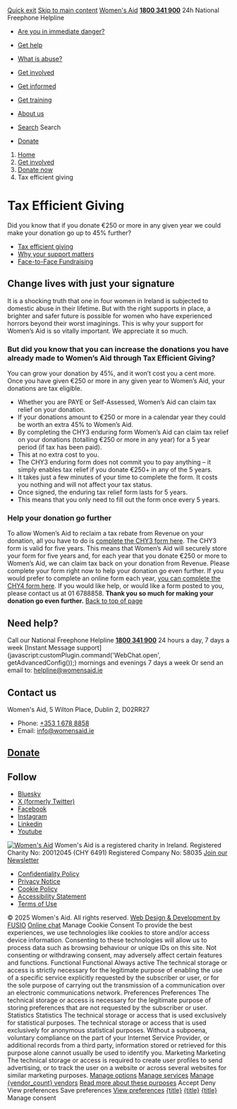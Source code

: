 [Quick exit](https://www.womensaid.ie/get-involved/donate/tax-efficient-giving/#exit)
[Skip to main content](https://www.womensaid.ie/get-involved/donate/tax-efficient-giving/#pagecontent "Skip to main content")
[Women's Aid](https://www.womensaid.ie/)
**[1800 341 900](tel:1800341900)** 24h National Freephone Helpline
  * [Are you in immediate danger?](https://www.womensaid.ie/are-you-in-immediate-danger/)
  * [Get help](https://www.womensaid.ie/get-help/)
  * [What is abuse?](https://www.womensaid.ie/what-is-abuse/)
  * [Get involved](https://www.womensaid.ie/get-involved/)
  * [Get informed](https://www.womensaid.ie/get-informed/)
  * [Get training](https://www.womensaid.ie/get-training/)
  * [About us](https://www.womensaid.ie/about-us/)


  * [Search](https://www.womensaid.ie/get-involved/donate/tax-efficient-giving/)
Search
  * [Donate](https://www.womensaid.ie/get-involved/donate/)


  1. [Home](https://www.womensaid.ie/)
  2. [Get involved](https://www.womensaid.ie/get-involved/)
  3. [Donate now](https://www.womensaid.ie/get-involved/donate/)
  4. Tax efficient giving


# Tax Efficient Giving
Did you know that if you donate €250 or more in any given year we could make your donation go up to 45% further?
  * [Tax efficient giving](https://www.womensaid.ie/get-involved/donate/tax-efficient-giving/)
  * [Why your support matters](https://www.womensaid.ie/get-involved/donate/why-your-support-matters/)
  * [Face-to-Face Fundraising](https://www.womensaid.ie/get-involved/donate/face-to-face-fundraising/)


## Change lives with just your signature
It is a shocking truth that one in four women in Ireland is subjected to domestic abuse in their lifetime. But with the right supports in place, a brighter and safer future is possible for women who have experienced horrors beyond their worst imaginings.
This is why your support for Women’s Aid is so vitally important. We appreciate it so much.
### But did you know that you can increase the donations you have already made to Women’s Aid through Tax Efficient Giving?
You can grow your donation by 45%, and it won’t cost you a cent more. Once you have given €250 or more in any given year to Women’s Aid, your donations are tax eligible.
  * Whether you are PAYE or Self-Assessed, Women’s Aid can claim tax relief on your donation.
  * If your donations amount to €250 or more in a calendar year they could be worth an extra 45% to Women’s Aid.
  * By completing the CHY3 enduring form Women’s Aid can claim tax relief on your donations (totalling €250 or more in any year) for a 5 year period (if tax has been paid).
  * This at no extra cost to you.
  * The CHY3 enduring form does not commit you to pay anything – it simply enables tax relief if you donate €250+ in any of the 5 years.
  * It takes just a few minutes of your time to complete the form. It costs you nothing and will not affect your tax status.
  * Once signed, the enduring tax relief form lasts for 5 years.
  * This means that you only need to fill out the form once every 5 years.


### **Help your donation go further**
To allow Women’s Aid to reclaim a tax rebate from Revenue on your donation, all you have to do is [complete the CHY3 form here](https://idonatecharitytaxback.na1.echosign.com/public/esignWidget?wid=CBFCIBAA3AAABLblqZhAypDNyz9h8-YkeCwojhwfFr4ZAHouY66Rc5w1Md1k0RElgfx9hTajgxTitshBWO2Y*).
The CHY3 form is valid for five years. This means that Women’s Aid will securely store your form for five years and, for each year that you donate €250 or more to Women’s Aid, we can claim tax back on your donation from Revenue. Please complete your form right now to help your donation go even further.
If you would prefer to complete an online form each year, [you can complete the CHY4 form here](https://idonatecharitytaxback.na1.echosign.com/public/esignWidget?wid=CBFCIBAA3AAABLblqZhA4yU5NxVXBcuS0S_aZyR0cdEQdYE6cMY7RMg91lNtwLB9vHCJY_iwX-cZasrJqjvU*).
If you would like help, or would like a form posted to you, please contact us at 01 6788858.
**Thank you so much for making your donation go even further.**
[Back to top of page](https://www.womensaid.ie/get-involved/donate/tax-efficient-giving/#top)
## Need help?
Call our National Freephone Helpline **[1800 341 900](tel:1800341900)** 24 hours a day, 7 days a week 
[Instant Message support](javascript:customPlugin.command\('WebChat.open', getAdvancedConfig\(\)\);) mornings and evenings 7 days a week
Or send an email to: helpline@womensaid.ie
## Contact us
Women's Aid, 5 Wilton Place, Dublin 2, D02RR27
  * Phone: [+353 1 678 8858](tel:+35316788858)
  * Email: info@womensaid.ie


## [Donate](https://www.womensaid.ie/get-involved/donate/)
## Follow
  * [Bluesky](https://bsky.app/profile/womensaidireland.bsky.social)
  * [X (formerly Twitter)](https://x.com/Womens_Aid)
  * [Facebook](https://www.facebook.com/womensaid.ie)
  * [Instagram](https://www.instagram.com/womens.aid)
  * [Linkedin](https://www.linkedin.com/company/women's-aid/)
  * [Youtube](https://www.youtube.com/@womensaidireland)


[![Women's Aid](https://www.womensaid.ie/app/themes/womensaidsage9/resources/assets/img/womens-aid-logo-white.svg)](https://www.womensaid.ie/get-involved/donate/tax-efficient-giving/)
Women's Aid is a registered charity in Ireland.
Registered Charity No: 20012045 (CHY 6491) Registered Company No: 58035
[Join our Newsletter](https://www.womensaid.ie/get-informed/news-events/newsletter/)
  * [Confidentiality Policy](https://www.womensaid.ie/about-us/compliance/confidentiality-policy/)
  * [Privacy Notice](https://www.womensaid.ie/about-us/compliance/privacy-notice/)
  * [Cookie Policy](https://www.womensaid.ie/about-us/compliance/cookie-policy/)
  * [Accessibility Statement](https://www.womensaid.ie/about-us/compliance/accessibility-statement/)
  * [Terms of Use](https://www.womensaid.ie/about-us/compliance/terms-of-use/)


© 2025 Women's Aid. All rights reserved. [Web Design & Development by FUSIO](https://www.fusio.net/?utm_source=WomensAid&utm_medium=Website&utm_campaign=ClientLinks)
[Online chat](https://www.womensaid.ie/get-involved/donate/tax-efficient-giving/#chat)
Manage Cookie Consent
To provide the best experiences, we use technologies like cookies to store and/or access device information. Consenting to these technologies will allow us to process data such as browsing behaviour or unique IDs on this site. Not consenting or withdrawing consent, may adversely affect certain features and functions.
Functional Functional Always active 
The technical storage or access is strictly necessary for the legitimate purpose of enabling the use of a specific service explicitly requested by the subscriber or user, or for the sole purpose of carrying out the transmission of a communication over an electronic communications network.
Preferences Preferences
The technical storage or access is necessary for the legitimate purpose of storing preferences that are not requested by the subscriber or user.
Statistics Statistics
The technical storage or access that is used exclusively for statistical purposes. The technical storage or access that is used exclusively for anonymous statistical purposes. Without a subpoena, voluntary compliance on the part of your Internet Service Provider, or additional records from a third party, information stored or retrieved for this purpose alone cannot usually be used to identify you.
Marketing Marketing
The technical storage or access is required to create user profiles to send advertising, or to track the user on a website or across several websites for similar marketing purposes.
[Manage options](https://www.womensaid.ie/get-involved/donate/tax-efficient-giving/) [Manage services](https://www.womensaid.ie/get-involved/donate/tax-efficient-giving/) [Manage {vendor_count} vendors](https://www.womensaid.ie/get-involved/donate/tax-efficient-giving/) [Read more about these purposes](https://cookiedatabase.org/tcf/purposes/)
Accept Deny View preferences Save preferences [View preferences](https://www.womensaid.ie/get-involved/donate/tax-efficient-giving/)
[{title}](https://www.womensaid.ie/get-involved/donate/tax-efficient-giving/) [{title}](https://www.womensaid.ie/get-involved/donate/tax-efficient-giving/) [{title}](https://www.womensaid.ie/get-involved/donate/tax-efficient-giving/)
Manage consent

